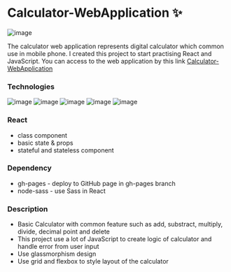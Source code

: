 # Calculator-WebApplication ✨
![image](https://github.com/firstneverrest/Calculator-WebApplication/blob/master/my-calculator-thumbnail.jpg)

The calculator web application represents digital calculator which common use in mobile phone. I created this project to start practising React and JavaScript.
You can access to the web application by this link [Calculator-WebApplication](https://firstneverrest.github.io/Calculator-WebApplication/)
### Technologies
![image](https://img.shields.io/badge/React-20232A?style=for-the-badge&logo=react&logoColor=61DAFB)
![image](https://img.shields.io/badge/HTML5-E34F26?style=for-the-badge&logo=html5&logoColor=white)
![image](https://img.shields.io/badge/CSS3-1572B6?style=for-the-badge&logo=css3&logoColor=white)
![image](https://img.shields.io/badge/Sass-CC6699?style=for-the-badge&logo=sass&logoColor=white)
![image](https://img.shields.io/badge/JavaScript-F7DF1E?style=for-the-badge&logo=javascript&logoColor=black)

### React
- class component
- basic state & props
- stateful and stateless component

### Dependency
- gh-pages - deploy to GitHub page in gh-pages branch
- node-sass - use Sass in React

### Description
- Basic Calculator with common feature such as add, substract, multiply, divide, decimal point and delete
- This project use a lot of JavaScript to create logic of calculator and handle error from user input
- Use glassmorphism design
- Use grid and flexbox to style layout of the calculator

